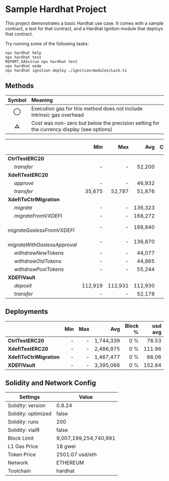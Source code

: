 # Sample Hardhat Project

This project demonstrates a basic Hardhat use case. It comes with a sample contract, a test for that contract, and a Hardhat Ignition module that deploys that contract.

Try running some of the following tasks:

```shell
npx hardhat help
npx hardhat test
REPORT_GAS=true npx hardhat test
npx hardhat node
npx hardhat ignition deploy ./ignition/modules/Lock.ts
```


## Methods
| **Symbol** | **Meaning**                                                                              |
| :--------: | :--------------------------------------------------------------------------------------- |
|    **◯**   | Execution gas for this method does not include intrinsic gas overhead                    |
|    **△**   | Cost was non-zero but below the precision setting for the currency display (see options) |

|                                     |     Min |     Max |     Avg | Calls | usd avg |
| :---------------------------------- | ------: | ------: | ------: | ----: | ------: |
| **CtrlTestERC20**                   |         |         |         |       |         |
|        *transfer*                   |       - |       - |  52,200 |    24 |    2.35 |
| **XdefiTestERC20**                  |         |         |         |       |         |
|        *approve*                    |       - |       - |  46,932 |     6 |    2.11 |
|        *transfer*                   |  35,675 |  52,787 |  51,876 |    19 |    2.34 |
| **XdefiToCtrlMigration**            |         |         |         |       |         |
|        *migrate*                    |       - |       - | 136,323 |     5 |    6.14 |
|        *migrateFromVXDEFI*          |       - |       - | 168,272 |     5 |    7.58 |
|        *migrateGaslessFromVXDEFI*   |       - |       - | 168,840 |     5 |    7.60 |
|        *migrateWithGaslessApproval* |       - |       - | 136,870 |     5 |    6.16 |
|        *withdrawNewTokens*          |       - |       - |  44,077 |     1 |    1.98 |
|        *withdrawOldTokens*          |       - |       - |  44,665 |     1 |    2.01 |
|        *withdrawPoolTokens*         |       - |       - |  55,244 |     1 |    2.49 |
| **XDEFIVault**                      |         |         |         |       |         |
|        *deposit*                    | 112,919 | 112,931 | 112,930 |    12 |    5.08 |
|        *transfer*                   |       - |       - |  52,178 |     2 |    2.35 |

## Deployments
|                          | Min | Max  |       Avg | Block % | usd avg |
| :----------------------- | --: | ---: | --------: | ------: | ------: |
| **CtrlTestERC20**        |   - |    - | 1,744,339 |     0 % |   78.53 |
| **XdefiTestERC20**       |   - |    - | 2,486,975 |     0 % |  111.96 |
| **XdefiToCtrlMigration** |   - |    - | 1,467,477 |     0 % |   66.06 |
| **XDEFIVault**           |   - |    - | 3,395,066 |     0 % |  152.84 |

## Solidity and Network Config
| **Settings**        | **Value**             |
| ------------------- | --------------------- |
| Solidity: version   | 0.8.24                |
| Solidity: optimized | false                 |
| Solidity: runs      | 200                   |
| Solidity: viaIR     | false                 |
| Block Limit         | 9,007,199,254,740,991 |
| L1 Gas Price        | 18 gwei               |
| Token Price         | 2501.07 usd/eth       |
| Network             | ETHEREUM              |
| Toolchain           | hardhat               |



